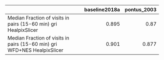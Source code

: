 |                                                                          |   baseline2018a |   pontus_2003 |
|:-------------------------------------------------------------------------|----------------:|--------------:|
| Median Fraction of visits in pairs (15-60 min) gri HealpixSlicer         |           0.895 |         0.87  |
| Median Fraction of visits in pairs (15-60 min) gri WFD+NES HealpixSlicer |           0.901 |         0.877 |
